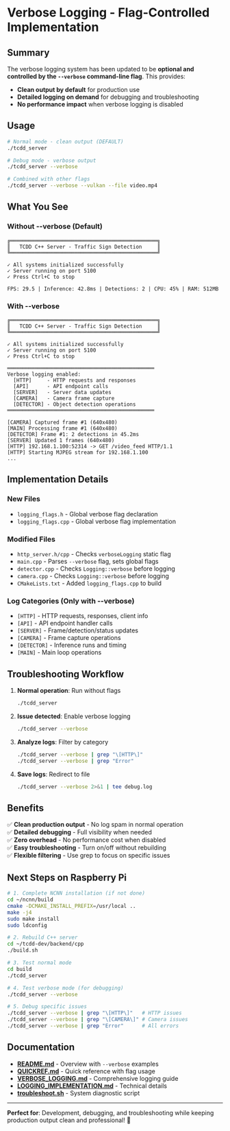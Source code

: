# Verbose Logging - Flag-Controlled Implementation

## Summary

The verbose logging system has been updated to be **optional and controlled by the `--verbose` command-line flag**. This provides:

- **Clean output by default** for production use
- **Detailed logging on demand** for debugging and troubleshooting
- **No performance impact** when verbose logging is disabled

## Usage

```bash
# Normal mode - clean output (DEFAULT)
./tcdd_server

# Debug mode - verbose output
./tcdd_server --verbose

# Combined with other flags
./tcdd_server --verbose --vulkan --file video.mp4
```

## What You See

### Without --verbose (Default)
```
╔════════════════════════════════════════════════╗
║   TCDD C++ Server - Traffic Sign Detection     ║
╚════════════════════════════════════════════════╝

✓ All systems initialized successfully
✓ Server running on port 5100
✓ Press Ctrl+C to stop

FPS: 29.5 | Inference: 42.8ms | Detections: 2 | CPU: 45% | RAM: 512MB
```

### With --verbose
```
╔════════════════════════════════════════════════╗
║   TCDD C++ Server - Traffic Sign Detection     ║
╚════════════════════════════════════════════════╝

✓ All systems initialized successfully
✓ Server running on port 5100
✓ Press Ctrl+C to stop

════════════════════════════════════════════════
Verbose logging enabled:
  [HTTP]     - HTTP requests and responses
  [API]      - API endpoint calls
  [SERVER]   - Server data updates
  [CAMERA]   - Camera frame capture
  [DETECTOR] - Object detection operations
════════════════════════════════════════════════

[CAMERA] Captured frame #1 (640x480)
[MAIN] Processing frame #1 (640x480)
[DETECTOR] Frame #1: 2 detections in 45.2ms
[SERVER] Updated 1 frames (640x480)
[HTTP] 192.168.1.100:52314 -> GET /video_feed HTTP/1.1
[HTTP] Starting MJPEG stream for 192.168.1.100
...
```

## Implementation Details

### New Files
- `logging_flags.h` - Global verbose flag declaration
- `logging_flags.cpp` - Global verbose flag implementation

### Modified Files
- `http_server.h/cpp` - Checks `verboseLogging` static flag
- `main.cpp` - Parses `--verbose` flag, sets global flags
- `detector.cpp` - Checks `Logging::verbose` before logging
- `camera.cpp` - Checks `Logging::verbose` before logging
- `CMakeLists.txt` - Added `logging_flags.cpp` to build

### Log Categories (Only with --verbose)
- `[HTTP]` - HTTP requests, responses, client info
- `[API]` - API endpoint handler calls
- `[SERVER]` - Frame/detection/status updates
- `[CAMERA]` - Frame capture operations
- `[DETECTOR]` - Inference runs and timing
- `[MAIN]` - Main loop operations

## Troubleshooting Workflow

1. **Normal operation**: Run without flags
   ```bash
   ./tcdd_server
   ```

2. **Issue detected**: Enable verbose logging
   ```bash
   ./tcdd_server --verbose
   ```

3. **Analyze logs**: Filter by category
   ```bash
   ./tcdd_server --verbose | grep "\[HTTP\]"
   ./tcdd_server --verbose | grep "Error"
   ```

4. **Save logs**: Redirect to file
   ```bash
   ./tcdd_server --verbose 2>&1 | tee debug.log
   ```

## Benefits

✅ **Clean production output** - No log spam in normal operation  
✅ **Detailed debugging** - Full visibility when needed  
✅ **Zero overhead** - No performance cost when disabled  
✅ **Easy troubleshooting** - Turn on/off without rebuilding  
✅ **Flexible filtering** - Use grep to focus on specific issues  

## Next Steps on Raspberry Pi

```bash
# 1. Complete NCNN installation (if not done)
cd ~/ncnn/build
cmake -DCMAKE_INSTALL_PREFIX=/usr/local ..
make -j4
sudo make install
sudo ldconfig

# 2. Rebuild C++ server
cd ~/tcdd-dev/backend/cpp
./build.sh

# 3. Test normal mode
cd build
./tcdd_server

# 4. Test verbose mode (for debugging)
./tcdd_server --verbose

# 5. Debug specific issues
./tcdd_server --verbose | grep "\[HTTP\]"   # HTTP issues
./tcdd_server --verbose | grep "\[CAMERA\]" # Camera issues
./tcdd_server --verbose | grep "Error"      # All errors
```

## Documentation

- **[README.md](README.md)** - Overview with `--verbose` examples
- **[QUICKREF.md](QUICKREF.md)** - Quick reference with flag usage
- **[VERBOSE_LOGGING.md](VERBOSE_LOGGING.md)** - Comprehensive logging guide
- **[LOGGING_IMPLEMENTATION.md](LOGGING_IMPLEMENTATION.md)** - Technical details
- **[troubleshoot.sh](troubleshoot.sh)** - System diagnostic script

---

**Perfect for**: Development, debugging, and troubleshooting while keeping production output clean and professional! 🎯
